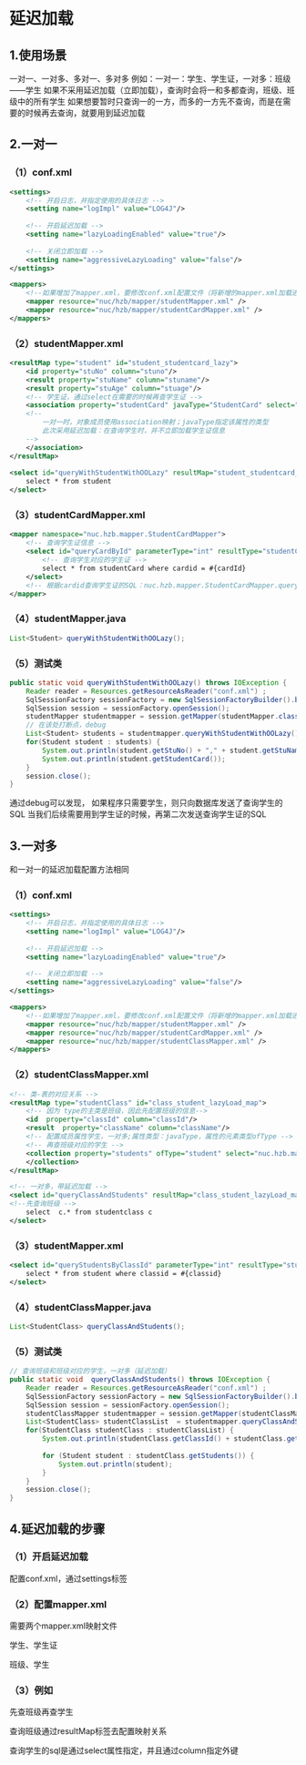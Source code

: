 # 延迟加载

## 1.使用场景

一对一、一对多、多对一、多对多
例如：一对一：学生、学生证，一对多：班级——学生
如果不采用延迟加载（立即加载），查询时会将一和多都查询，班级、班级中的所有学生
如果想要暂时只查询一的一方，而多的一方先不查询，而是在需要的时候再去查询，就要用到延迟加载

## 2.一对一

### （1）conf.xml

```xml
<settings>
	<!-- 开启日志，并指定使用的具体日志 -->
	<setting name="logImpl" value="LOG4J"/>
		
	<!-- 开启延迟加载 -->
	<setting name="lazyLoadingEnabled" value="true"/>
		
	<!-- 关闭立即加载 -->
	<setting name="aggressiveLazyLoading" value="false"/>
</settings>

<mappers>
    <!--如果增加了mapper.xml，要修改conf.xml配置文件（将新增的mapper.xml加载进去）-->
	<mapper resource="nuc/hzb/mapper/studentMapper.xml" />
	<mapper resource="nuc/hzb/mapper/studentCardMapper.xml" />
</mappers>
```

### （2）studentMapper.xml

```xml
<resultMap type="student" id="student_studentcard_lazy">
	<id property="stuNo" column="stuno"/>
	<result property="stuName" column="stuname"/>
	<result property="stuAge" column="stuage"/>	
	<!-- 学生证，通过select在需要的时候再查学生证 -->
	<association property="studentCard" javaType="StudentCard" select="nuc.hzb.mapper.StudentCardMapper.queryCardById"  column="cardid">
	<!-- 
		一对一时，对象成员使用association映射；javaType指定该属性的类型
		此次采用延迟加载：在查询学生时，并不立即加载学生证信息
	-->
	</association>
</resultMap>
 	
<select id="queryWithStudentWithOOLazy" resultMap="student_studentcard_lazy">
 	select * from student
</select>
```

### （3）studentCardMapper.xml

```xml
<mapper namespace="nuc.hzb.mapper.StudentCardMapper">
	<!-- 查询学生证信息 -->	
	<select id="queryCardById" parameterType="int" resultType="studentCard">
		<!-- 查询学生对应的学生证 -->
		select * from studentCard where cardid = #{cardId}
	</select>
	<!-- 根据cardid查询学生证的SQL：nuc.hzb.mapper.StudentCardMapper.queryCardById-->	
</mapper>
```

### （4）studentMapper.java

```java
List<Student> queryWithStudentWithOOLazy();
```

### （5）测试类

```java
public static void queryWithStudentWithOOLazy() throws IOException {
	Reader reader = Resources.getResourceAsReader("conf.xml") ;
	SqlSessionFactory sessionFactory = new SqlSessionFactoryBuilder().build(reader);
	SqlSession session = sessionFactory.openSession();
	studentMapper studentmapper = session.getMapper(studentMapper.class);
    // 在该处打断点，debug
	List<Student> students = studentmapper.queryWithStudentWithOOLazy();
	for(Student student : students) {		
		System.out.println(student.getStuNo() + "," + student.getStuName() + "," + student.getStuAge());	
		System.out.println(student.getStudentCard());	
	}
	session.close();
}
```

通过debug可以发现， 如果程序只需要学生，则只向数据库发送了查询学生的SQL
当我们后续需要用到学生证的时候，再第二次发送查询学生证的SQL

## 3.一对多

和一对一的延迟加载配置方法相同

### （1）conf.xml

```xml
<settings>
	<!-- 开启日志，并指定使用的具体日志 -->
	<setting name="logImpl" value="LOG4J"/>
		
	<!-- 开启延迟加载 -->
	<setting name="lazyLoadingEnabled" value="true"/>
		
	<!-- 关闭立即加载 -->
	<setting name="aggressiveLazyLoading" value="false"/>
</settings>

<mappers>
    <!--如果增加了mapper.xml，要修改conf.xml配置文件（将新增的mapper.xml加载进去）-->
	<mapper resource="nuc/hzb/mapper/studentMapper.xml" />
	<mapper resource="nuc/hzb/mapper/studentCardMapper.xml" />
    <mapper resource="nuc/hzb/mapper/studentClassMapper.xml" />
</mappers>
```

### （2）studentClassMapper.xml

```xml
<!-- 类-表的对应关系 -->
<resultMap type="studentClass" id="class_student_lazyLoad_map">
	<!-- 因为 type的主类是班级，因此先配置班级的信息-->
	<id  property="classId" column="classId"/>
	<result  property="className" column="className"/>
	<!-- 配置成员属性学生，一对多;属性类型：javaType，属性的元素类型ofType -->
	<!-- 再查班级对应的学生 -->
	<collection property="students" ofType="student" select="nuc.hzb.mapper.studentMapper.queryStudentsByClassId" column="classid">
	</collection>
</resultMap>	

<!-- 一对多，带延迟加载 -->
<select id="queryClassAndStudents" resultMap="class_student_lazyLoad_map">
<!--先查询班级 -->
	select  c.* from studentclass c
</select>
```

### （3）studentMapper.xml

```xml
<select id="queryStudentsByClassId" parameterType="int" resultType="student">
 	select * from student where classid = #{classid}
</select>	
```

### （4）studentClassMapper.java

```java
List<StudentClass> queryClassAndStudents();
```

### （5）测试类

```java
// 查询班级和班级对应的学生，一对多（延迟加载）
public static void  queryClassAndStudents() throws IOException {
	Reader reader = Resources.getResourceAsReader("conf.xml") ;
	SqlSessionFactory sessionFactory = new SqlSessionFactoryBuilder().build(reader);
	SqlSession session = sessionFactory.openSession();
	studentClassMapper studentmapper = session.getMapper(studentClassMapper.class);	
	List<StudentClass> studentClassList  = studentmapper.queryClassAndStudents();
	for(StudentClass studentClass : studentClassList) {
		System.out.println(studentClass.getClassId() + studentClass.getClassName());	
        
		for (Student student : studentClass.getStudents()) {
			System.out.println(student);
		}
	}
	session.close();
}
```

## 4.延迟加载的步骤

### （1）开启延迟加载

配置conf.xml，通过settings标签

### （2）配置mapper.xml

需要两个mapper.xml映射文件

学生、学生证

班级、学生

### （3）例如

先查班级再查学生

查询班级通过resultMap标签去配置映射关系

查询学生的sql是通过select属性指定，并且通过column指定外键

